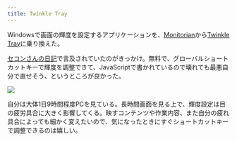```yaml
---
title: Twinkle Tray
---
```

Windowsで画面の輝度を設定するアプリケーションを、[Monitorian](https://apps.microsoft.com/store/detail/monitorian/9NW33J738BL0)から[Twinkle Tray](https://apps.microsoft.com/store/detail/twinkle-tray-brightness-slider/9PLJWWSV01LK)に乗り換えた。

[セコンさんの日記](https://secon.dev/entry/2022/06/02/210000/)で言及されていたのがきっかけ。無料で、グローバルショートカットキーで輝度を調整できて、JavaScriptで書かれているので壊れても最悪自分で直せそう、というところが良かった。

![](https://lh3.googleusercontent.com/docs/AG8NV2a0LdszBQv4T8V9naLoGYulucWzH7_XYBnNMznpa31kh5kmbSF0pcQeFiMFhNzY1On5h5Q4AN45H-c8oteHFua5fS-BDNdTPT-RoWwaz8Q-gVfLefQIbNbVlpa08EWbW3Ee3qnK2wSwgktLLeQogti8EwK8mOcxe2EKBJ1M6YCJiaCRjUlr8VIgl8dr5aQ_YxbZFUDaRhincVsTI6jpJw_duevqNTzb0RHl6koILwN6eCcfMP-qXP0H6CbyQcKEHDdIMNL9_4jUY6K8OIhK62HE7CzxEFxN3jLZLsGAwhhsIrtf8B2bOTEv_7mM0HTqE7zLPceBrcLQrVLoNxPxkULJoBkoAfEKaqTkKZgfPNrOGBRBa2H8LbWmf8IClZUt_-Ti8kUgaCixQAP80cywR5WwJI1XM8GSRYewnjF9UvRUBfyy2ptfSOdTA6Hzf4491nCUWGawaXXX1ttfxKVWuU5fnkfDS0MIo255EpvXfan50PXV5cAelkDRGI1j1IZ0dKdjtq4pToG3LkCU6V0ev1Uq_UqxeHarPNZ22-PA7Kr9C7ZoWNpWZ0GC1JpiZQ0kcrgzk9xbVe8IHy6r1FOMYawQQ9ssFocm0aVDrPwQlqQXunp19acC2WLojG4i56SylATyQlY3dgoseqzMGSe-64dzKQrN1f5F_BgphVmZnjeMQo69l7wo5DwhvbPyVrw0uiJo0blBH78KI8fBy3EXj-2yLliMh8n-pZecKSQrPaVWNpATCo-M9ywfPadDAecCC1eYZdAes-q44lg1eg3jBpYmu6qpKkT0ReJpvylsvGcMJfOpXQEov4XkdokH_TJapNgoCItByw-9fGX_aGq1S1M-2yEqu154rdmnhXa2LMbEm_3SIgyipW137oTkcGCIM9sS9VboAA0-KKAuXtUuk_r4yGh9-a5QX_0ncppnbto4JNjlDlP3EQDfU0dYKPlf-6AjTYdZc4nG_kp6Mu8EeAp3ODIebF3g7nXYknTzOZArk8ISRhkQTu7tGzZNqf_pmpON2x0oAFXvhrXtLjxNC31aCSbdXcfiEdzqhcqXb3RiTcl3-mdhG9UJxonADXW5eYQijh5T32A7Fi-nJRwvTKuwuNII49ICphB7QvKB7PhKXCJWbPyhM9Bj9je_wK1s_c_TiWygM8zdTyyGag4kErbQ6tZa2iToDCo8LHW-2C24AX5TSojo1glHS3UTxs6FxQ30mTHMlQrvC-U0glOgVBcu85y3XOgIprr1TyIJa1g4eKwk)

自分は大体1日9時間程度PCを見ている。長時間画面を見る上で、輝度設定は目の疲労具合に大きく影響してくる。映すコンテンツや作業内容、また自分の疲れ具合によっても細かく変えたいので、気になったときにすぐショートカットキーで調整できるのは嬉しい。
